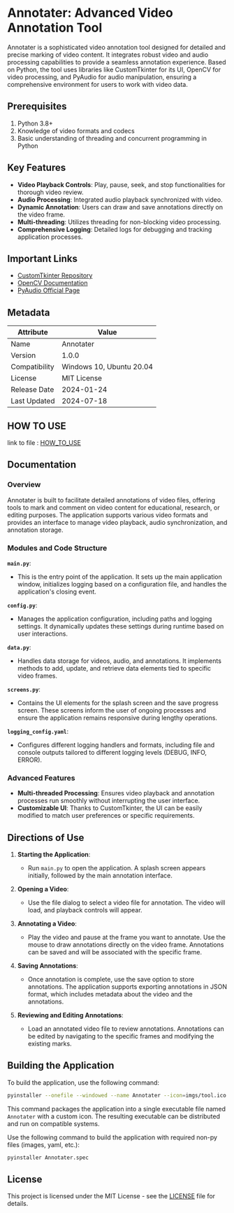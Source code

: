 # Annotater: Advanced Video Annotation Tool

Annotater is a sophisticated video annotation tool designed for detailed and precise marking of video content. It integrates robust video and audio processing capabilities to provide a seamless annotation experience. Based on Python, the tool uses libraries like CustomTkinter for its UI, OpenCV for video processing, and PyAudio for audio manipulation, ensuring a comprehensive environment for users to work with video data.

## Prerequisites

1. Python 3.8+
2. Knowledge of video formats and codecs
3. Basic understanding of threading and concurrent programming in Python

## Key Features

- **Video Playback Controls**: Play, pause, seek, and stop functionalities for thorough video review.
- **Audio Processing**: Integrated audio playback synchronized with video.
- **Dynamic Annotation**: Users can draw and save annotations directly on the video frame.
- **Multi-threading**: Utilizes threading for non-blocking video processing.
- **Comprehensive Logging**: Detailed logs for debugging and tracking application processes.

## Important Links

- [CustomTkinter Repository](https://github.com/TomSchimansky/CustomTkinter)
- [OpenCV Documentation](https://docs.opencv.org/4.x/)
- [PyAudio Official Page](http://people.csail.mit.edu/hubert/pyaudio/)

## Metadata

| Attribute         | Value                                          |
|-------------------|------------------------------------------------|
| Name              | Annotater                                      |
| Version           | 1.0.0                                          |
| Compatibility     | Windows 10, Ubuntu 20.04                       |
| License           | MIT License                                    |
| Release Date      | 2024-01-24                                     |
| Last Updated      | 2024-07-18                                     |

## HOW TO USE

link to file : [HOW_TO_USE](https://github.com/angadsinghsandhu/Python-Video-Annotater/blob/main/HOW_TO_USE.pdf)

## Documentation

### Overview

Annotater is built to facilitate detailed annotations of video files, offering tools to mark and comment on video content for educational, research, or editing purposes. The application supports various video formats and provides an interface to manage video playback, audio synchronization, and annotation storage.

### Modules and Code Structure

**`main.py`**:

- This is the entry point of the application. It sets up the main application window, initializes logging based on a configuration file, and handles the application's closing event.

**`config.py`**:

- Manages the application configuration, including paths and logging settings. It dynamically updates these settings during runtime based on user interactions.

**`data.py`**:

- Handles data storage for videos, audio, and annotations. It implements methods to add, update, and retrieve data elements tied to specific video frames.

**`screens.py`**:

- Contains the UI elements for the splash screen and the save progress screen. These screens inform the user of ongoing processes and ensure the application remains responsive during lengthy operations.

**`logging_config.yaml`**:

- Configures different logging handlers and formats, including file and console outputs tailored to different logging levels (DEBUG, INFO, ERROR).

### Advanced Features

- **Multi-threaded Processing**: Ensures video playback and annotation processes run smoothly without interrupting the user interface.
- **Customizable UI**: Thanks to CustomTkinter, the UI can be easily modified to match user preferences or specific requirements.

## Directions of Use

1. **Starting the Application**:
   - Run `main.py` to open the application. A splash screen appears initially, followed by the main annotation interface.

2. **Opening a Video**:
   - Use the file dialog to select a video file for annotation. The video will load, and playback controls will appear.

3. **Annotating a Video**:
   - Play the video and pause at the frame you want to annotate. Use the mouse to draw annotations directly on the video frame. Annotations can be saved and will be associated with the specific frame.

4. **Saving Annotations**:
   - Once annotation is complete, use the save option to store annotations. The application supports exporting annotations in JSON format, which includes metadata about the video and the annotations.

5. **Reviewing and Editing Annotations**:
   - Load an annotated video file to review annotations. Annotations can be edited by navigating to the specific frames and modifying the existing marks.

## Building the Application

To build the application, use the following command:

```bash
pyinstaller --onefile --windowed --name Annotater --icon=imgs/tool.ico main.py
```

This command packages the application into a single executable file named `Annotater` with a custom icon. The resulting executable can be distributed and run on compatible systems.

Use the following command to build the application with required non-py files (images, yaml, etc.):

```bash
pyinstaller Annotater.spec
```

## License

This project is licensed under the MIT License - see the [LICENSE](LICENSE) file for details.
